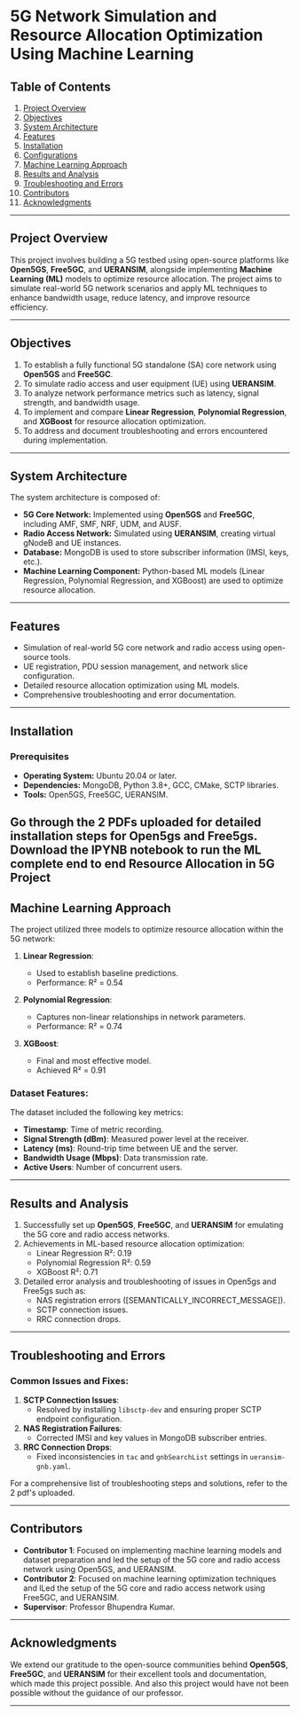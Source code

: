 # 5G Network Simulation and Resource Allocation Optimization Using Machine Learning

## Table of Contents
1. [Project Overview](#project-overview)
2. [Objectives](#objectives)
3. [System Architecture](#system-architecture)
4. [Features](#features)
5. [Installation](#installation)
6. [Configurations](#configurations)
7. [Machine Learning Approach](#machine-learning-approach)
8. [Results and Analysis](#results-and-analysis)
9. [Troubleshooting and Errors](#troubleshooting-and-errors)
10. [Contributors](#contributors)
11. [Acknowledgments](#acknowledgments)

---

## Project Overview
This project involves building a 5G testbed using open-source platforms like **Open5GS**, **Free5GC**, and **UERANSIM**, alongside implementing **Machine Learning (ML)** models to optimize resource allocation. The project aims to simulate real-world 5G network scenarios and apply ML techniques to enhance bandwidth usage, reduce latency, and improve resource efficiency.

---

## Objectives
1. To establish a fully functional 5G standalone (SA) core network using **Open5GS** and **Free5GC**.
2. To simulate radio access and user equipment (UE) using **UERANSIM**.
3. To analyze network performance metrics such as latency, signal strength, and bandwidth usage.
4. To implement and compare **Linear Regression**, **Polynomial Regression**, and **XGBoost** for resource allocation optimization.
5. To address and document troubleshooting and errors encountered during implementation.

---

## System Architecture
The system architecture is composed of:
- **5G Core Network:** Implemented using **Open5GS** and **Free5GC**, including AMF, SMF, NRF, UDM, and AUSF.
- **Radio Access Network:** Simulated using **UERANSIM**, creating virtual gNodeB and UE instances.
- **Database:** MongoDB is used to store subscriber information (IMSI, keys, etc.).
- **Machine Learning Component:** Python-based ML models (Linear Regression, Polynomial Regression, and XGBoost) are used to optimize resource allocation.

---

## Features
- Simulation of real-world 5G core network and radio access using open-source tools.
- UE registration, PDU session management, and network slice configuration.
- Detailed resource allocation optimization using ML models.
- Comprehensive troubleshooting and error documentation.

---

## Installation
### Prerequisites
- **Operating System:** Ubuntu 20.04 or later.
- **Dependencies:** MongoDB, Python 3.8+, GCC, CMake, SCTP libraries.
- **Tools:** Open5GS, Free5GC, UERANSIM.


Go through the 2 PDFs uploaded for detailed installation steps for Open5gs and Free5gs.
Download the IPYNB notebook to run the ML complete end to end Resource Allocation in 5G Project
---

## Machine Learning Approach
The project utilized three models to optimize resource allocation within the 5G network:

1. **Linear Regression**: 
   - Used to establish baseline predictions.
   - Performance: R² = 0.54

2. **Polynomial Regression**:
   - Captures non-linear relationships in network parameters.
   - Performance: R² = 0.74

3. **XGBoost**:
   - Final and most effective model.
   - Achieved R² = 0.91

### Dataset Features:
The dataset included the following key metrics:
- **Timestamp**: Time of metric recording.
- **Signal Strength (dBm)**: Measured power level at the receiver.
- **Latency (ms)**: Round-trip time between UE and the server.
- **Bandwidth Usage (Mbps)**: Data transmission rate.
- **Active Users**: Number of concurrent users.

---

## Results and Analysis
1. Successfully set up **Open5GS**, **Free5GC**, and **UERANSIM** for emulating the 5G core and radio access networks.
2. Achievements in ML-based resource allocation optimization:
   - Linear Regression R²: 0.19
   - Polynomial Regression R²: 0.59
   - XGBoost R²: 0.71
3. Detailed error analysis and troubleshooting of issues in Open5gs and Free5gs such as:
   - NAS registration errors ([SEMANTICALLY_INCORRECT_MESSAGE]).
   - SCTP connection issues.
   - RRC connection drops.

---

## Troubleshooting and Errors
### Common Issues and Fixes:
1. **SCTP Connection Issues**:
   - Resolved by installing `libsctp-dev` and ensuring proper SCTP endpoint configuration.
2. **NAS Registration Failures**:
   - Corrected IMSI and key values in MongoDB subscriber entries.
3. **RRC Connection Drops**:
   - Fixed inconsistencies in `tac` and `gnbSearchList` settings in `ueransim-gnb.yaml`.

For a comprehensive list of troubleshooting steps and solutions, refer to the 2 pdf's uploaded.

---

## Contributors
- **Contributor 1**: Focused on implementing machine learning models and dataset preparation and led the setup of the 5G core and radio access network using Open5GS, and UERANSIM.
- **Contributor 2**: Focused on machine learning optimization techniques and lLed the setup of the 5G core and radio access network using Free5GC, and UERANSIM.
- **Supervisor**: Professor Bhupendra Kumar.

---

## Acknowledgments
We extend our gratitude to the open-source communities behind **Open5GS**, **Free5GC**, and **UERANSIM** for their excellent tools and documentation, which made this project possible. And also this project would have not been possible without the guidance of our professor.

---
